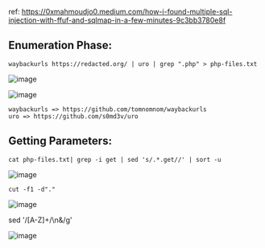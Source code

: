 
ref: https://0xmahmoudjo0.medium.com/how-i-found-multiple-sql-injection-with-ffuf-and-sqlmap-in-a-few-minutes-9c3bb3780e8f

## Enumeration Phase:

`waybackurls https://redacted.org/ | uro | grep ".php" > php-files.txt`

![image](https://user-images.githubusercontent.com/37910997/158051736-c06d205d-2d01-462d-b415-d2876478c4e2.png)

![image](https://user-images.githubusercontent.com/37910997/158051756-67425eaa-82e4-4c06-8cbc-f74e4ae01e25.png)

```
waybackurls => https://github.com/tomnomnom/waybackurls
uro => https://github.com/s0md3v/uro
```

## Getting Parameters:

`cat php-files.txt| grep -i get | sed 's/.*.get//' | sort -u`

![image](https://user-images.githubusercontent.com/37910997/158052135-c2b8525f-4b29-423f-83c0-1ace98f7e9b8.png)

`cut -f1 -d"."`

![image](https://user-images.githubusercontent.com/37910997/158052170-b61c0137-2ca9-4776-bbf5-a8457ee502ef.png)

sed '/[A-Z]\+/\n&/g'

![image](https://user-images.githubusercontent.com/37910997/158052233-fe8f5937-c7a9-4dcf-8501-3f0b6816b099.png)
